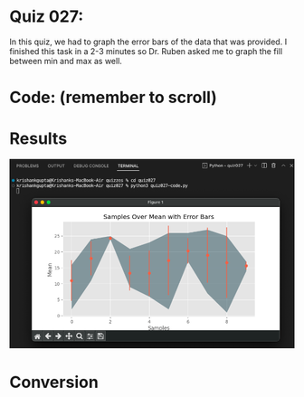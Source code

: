 # Quiz 027: 

In this quiz, we had to graph the error bars of the data that was provided. I finished this task in a 2-3 minutes so Dr. Ruben asked me to graph the fill between min and max as well. 

# Code: (remember to scroll)


# Results

![quiz027-results](./quiz027-results.png)

# Conversion

